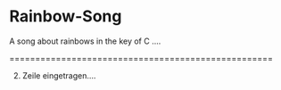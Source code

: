 # Rainbow-Song

A song about rainbows in the key of C ....



===================================================

2. Zeile eingetragen....
